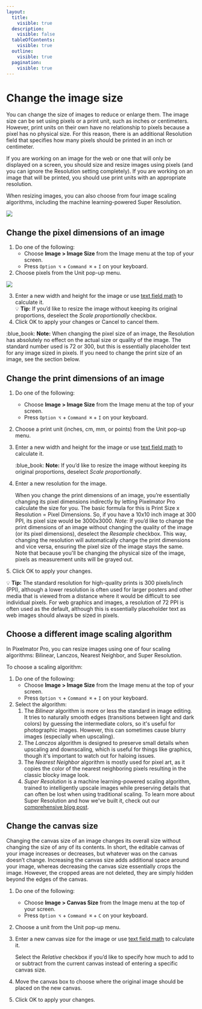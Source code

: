 ```yaml
---
layout:
  title:
    visible: true
  description:
    visible: false
  tableOfContents:
    visible: true
  outline:
    visible: true
  pagination:
    visible: true
---
```


# Change the image size

You can change the size of images to reduce or enlarge them. The image size can be set using pixels or a print unit, such as inches or centimeters. However, print units on their own have no relationship to pixels because a pixel has no physical size. For this reason, there is an additional Resolution field that specifies how many pixels should be printed in an inch or centimeter.&#x20;

If you are working on an image for the web or one that will only be displayed on a screen, you should size and resize images using pixels (and you can ignore the Resolution setting completely). If you are working on an image that will be printed, you should use print units with an appropriate resolution.&#x20;

When resizing images, you can also choose from four image scaling algorithms, including the machine learning-powered Super Resolution.

![](https://help.pixelmator.com/pixelmator-pro/3.5/assets/English/1654695622000.jpeg)

## Change the pixel dimensions of an image

1. Do one of the following:
   * Choose **Image > Image Size** from the Image menu at the top of your screen.
   * Press `Option ⌥` + `Command ⌘` + `I` on your keyboard.
2. Choose pixels from the Unit pop-up menu.

![](https://help.pixelmator.com/pixelmator-pro/3.5/assets/English/1654695671000.jpeg)

3. Enter a new width and height for the image or use [text field math](pixelmator-pro-basics/use-text-field-math.md) to calculate it.\
   :bulb: **Tip:** If you’d like to resize the image without keeping its original proportions, deselect the _Scale proportionally_ checkbox.
4. Click OK to apply your changes or Cancel to cancel them.

:blue\_book: **Note:** When changing the pixel size of an image, the Resolution has absolutely no effect on the actual size or quality of the image. The standard number used is 72 or 300, but this is essentially placeholder text for any image sized in pixels. If you need to change the print size of an image, see the section below.

## Change the print dimensions of an image

1. Do one of the following:
   * Choose **Image > Image Size** from the Image menu at the top of your screen.
   * Press `Option ⌥` + `Command ⌘` + `I` on your keyboard.
2. Choose a print unit (inches, cm, mm, or points) from the Unit pop-up menu.
3.  Enter a new width and height for the image or use [text field math](pixelmator-pro-basics/use-text-field-math.md) to calculate it.

    :blue\_book: **Note:** If you’d like to resize the image without keeping its original proportions, deselect _Scale proportionally_.
4.  Enter a new resolution for the image.

    When you change the print dimensions of an image, you’re essentially changing its pixel dimensions indirectly by letting Pixelmator Pro calculate the size for you. The basic formula for this is Print Size x Resolution = Pixel Dimensions. So, if you have a 10x10 inch image at 300 PPI, its pixel size would be 3000x3000. _Note:_ If you’d like to change the print dimensions of an image without changing the quality of the image (or its pixel dimensions), deselect the _Resample_ checkbox. This way, changing the resolution will automatically change the print dimensions and vice versa, ensuring the pixel size of the image stays the same. Note that because you'll be changing the physical size of the image, pixels as measurement units will be grayed out.&#x20;

5\. Click OK to apply your changes.

:bulb: **Tip:** The standard resolution for high-quality prints is 300 pixels/inch (PPI), although a lower resolution is often used for larger posters and other media that is viewed from a distance where it would be difficult to see individual pixels. For web graphics and images, a resolution of 72 PPI is often used as the default, although this is essentially placeholder text as web images should always be sized in pixels.

## Choose a different image scaling algorithm

In Pixelmator Pro, you can resize images using one of four scaling algorithms: Bilinear, Lanczos, Nearest Neighbor, and Super Resolution.

To choose a scaling algorithm:

1. Do one of the following:
   * Choose **Image > Image Size** from the Image menu at the top of your screen.
   * Press `Option ⌥` + `Command ⌘` + `I` on your keyboard.
2. Select the algorithm:
   1. The _Bilinear_ algorithm is more or less the standard in image editing. It tries to naturally smooth edges (transitions between light and dark colors) by guessing the intermediate colors, so it's useful for photographic images. However, this can sometimes cause blurry images (especially when upscaling).
   2. The _Lanczos_ algorithm is designed to preserve small details when upscaling and downscaling, which is useful for things like graphics, though it's important to watch out for haloing issues.
   3. The _Nearest Neighbor_ algorithm is mostly used for pixel art, as it copies the color of the nearest neighboring pixels resulting in the classic blocky image look.
   4. _Super Resolution_ is a machine learning-powered scaling algorithm, trained to intelligently upscale images while preserving details that can often be lost when using traditional scaling. To learn more about Super Resolution and how we've built it, check out our [comprehensive blog post](https://www.pixelmator.com/blog/2019/12/17/all-about-the-new-ml-super-resolution-feature-in-pixelmator-pro/).

## Change the canvas size

Changing the canvas size of an image changes its overall size without changing the size of any of its contents. In short, the editable canvas of your image increases or decreases, but whatever was on the canvas doesn’t change. Increasing the canvas size adds additional space around your image, whereas decreasing the canvas size essentially crops the image. However, the cropped areas are not deleted, they are simply hidden beyond the edges of the canvas.

1. Do one of the following:
   * Choose **Image > Canvas Size** from the Image menu at the top of your screen.
   * Press `Option ⌥` + `Command ⌘` + `C` on your keyboard.
2. Choose a unit from the Unit pop-up menu.
3.  Enter a new canvas size for the image or use [text field math](pixelmator-pro-basics/use-text-field-math.md) to calculate it.

    Select the _Relative_ checkbox if you’d like to specify how much to add to or subtract from the current canvas instead of entering a specific canvas size.
4. Move the canvas box to choose where the original image should be placed on the new canvas.
5. Click OK to apply your changes.
